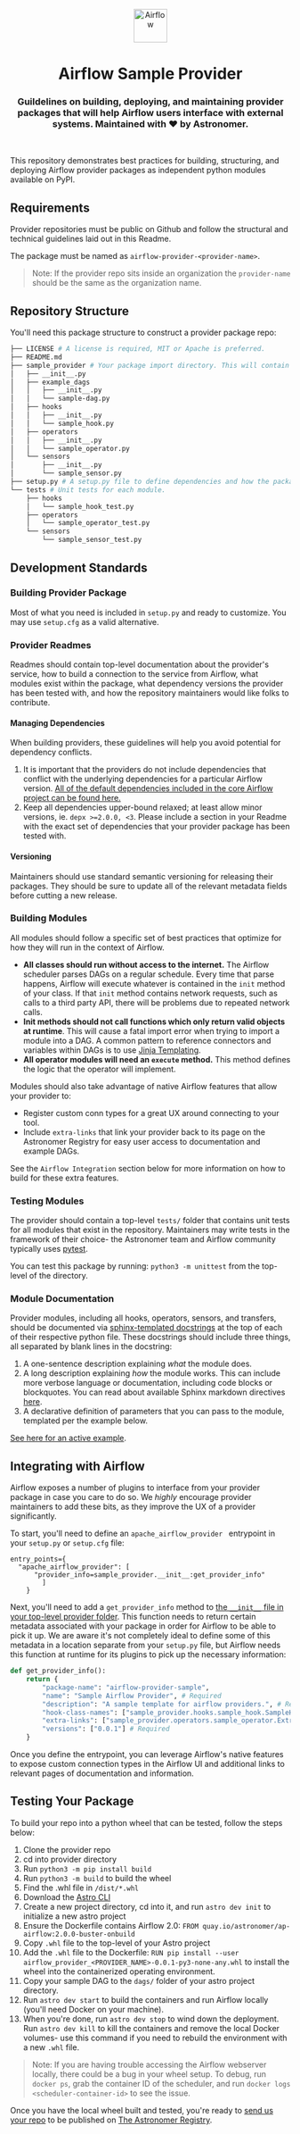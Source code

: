 <p align="center">
  <a href="https://www.airflow.apache.org">
    <img alt="Airflow" src="https://cwiki.apache.org/confluence/download/attachments/145723561/airflow_transparent.png?api=v2" width="60" />
  </a>
</p>
<h1 align="center">
  Airflow Sample Provider
</h1>
  <h3 align="center">
  Guildelines on building, deploying, and maintaining provider packages that will help Airflow users interface with external systems. Maintained with ❤️ by Astronomer.
</h3>

<br/>

This repository demonstrates best practices for building, structuring, and deploying Airflow provider packages as independent python modules available on PyPI.

## Requirements

Provider repositories must be public on Github and follow the structural and technical guidelines laid out in this Readme.

The package must be named as `airflow-provider-<provider-name>`.

> Note: If the provider repo sits inside an organization the `provider-name` should be the same as the organization name.

## Repository Structure

You'll need this package structure to construct a provider package repo:

```bash
├── LICENSE # A license is required, MIT or Apache is preferred.
├── README.md
├── sample_provider # Your package import directory. This will contain all Airflow modules and example DAGs.
│   ├── __init__.py
│   ├── example_dags
│   │   ├── __init__.py
│   │   └── sample-dag.py
│   ├── hooks
│   │   ├── __init__.py
│   │   └── sample_hook.py
│   ├── operators
│   │   ├── __init__.py
│   │   └── sample_operator.py
│   └── sensors
│       ├── __init__.py
│       └── sample_sensor.py
├── setup.py # A setup.py file to define dependencies and how the package is built and shipped. If you'd like to use setup.cfg, that is fine as well.
└── tests # Unit tests for each module.
    ├── hooks
    │   └── sample_hook_test.py
    ├── operators
    │   └── sample_operator_test.py
    └── sensors
        └── sample_sensor_test.py
```


## Development Standards

### Building Provider Package

Most of what you need is included in `setup.py` and ready to customize. You may use `setup.cfg` as a valid alternative.

### Provider Readmes

Readmes should contain top-level documentation about the provider's service, how to build a connection to the service from Airflow, what modules exist within the package, what dependency versions the provider has been tested with, and how the repository maintainers would like folks to contribute.

#### Managing Dependencies

When building providers, these guidelines will help you avoid potential for dependency conflicts.

1. It is important that the providers do not include dependencies that conflict with the underlying dependencies for a particular Airflow version. [All of the default dependencies included in the core Airflow project can be found here.](https://github.com/apache/airflow/blob/master/setup.py#L705)
2. Keep all dependencies upper-bound relaxed; at least allow minor versions, ie. `depx >=2.0.0, <3`. Please include a section in your Readme with the exact set of dependencies that your provider package has been tested with.

#### Versioning

Maintainers should use standard semantic versioning for releasing their packages. They should be sure to update all of the relevant metadata fields before cutting a new release.

### Building Modules

All modules should follow a specific set of best practices that optimize for how they will run in the context of Airflow.
- **All classes should run without access to the internet.** The Airflow scheduler parses DAGs on a regular schedule. Every time that parse happens, Airflow will execute whatever is contained in the `init` method of your class. If that `init` method contains network requests, such as calls to a third party API, there will be problems due to repeated network calls.
- **Init methods should not call functions which only return valid objects at runtime**. This will cause a fatal import error when trying to import a module into a DAG. A common pattern to reference connectors and variables within DAGs is to use [Jinja Templating](https://airflow.apache.org/docs/apache-airflow/stable/concepts.html#jinja-templating).
- **All operator modules will need an `execute` method.** This method defines the logic that the operator will implement.

Modules should also take advantage of native Airflow features that allow your provider to:
- Register custom conn types for a great UX around connecting to your tool.
- Include `extra-links` that link your provider back to its page on the Astronomer Registry for easy user access to documentation and example DAGs.

See the `Airflow Integration` section below for more information on how to build for these extra features.

### Testing Modules

The provider should contain a top-level `tests/` folder that contains unit tests for all modules that exist in the repository. Maintainers may write tests in the framework of their choice- the Astronomer team and Airflow community typically uses [pytest](https://docs.pytest.org/en/stable/).

You can test this package by running: `python3 -m unittest` from the top-level of the directory.

### Module Documentation

Provider modules, including all hooks, operators, sensors, and transfers, should be documented via [sphinx-templated docstrings](https://pythonhosted.org/an_example_pypi_project/sphinx.html) at the top of each of their respective python file. These docstrings should include three things, all separated by blank lines in the docstring:
1. A one-sentence description explaining *what* the module does.
2. A long description explaining *how* the module works. This can include more verbose language or documentation, including code blocks or blockquotes. You can read about available Sphinx markdown directives [here](https://www.sphinx-doc.org/en/master/usage/restructuredtext/directives.html#directive-code-block).
3. A declarative definition of parameters that you can pass to the module, templated per the example below.

[See here for an active example](https://github.com/astronomer/airflow-sample_provider/blob/main/modules/operators/sample_operator.py#L11).

## Integrating with Airflow

Airflow exposes a number of plugins to interface from your provider package in case you care to do so. We *highly* encourage provider maintainers to add these bits, as they improve the UX of a provider significantly.

To start, you'll need to define an `apache_airflow_provider ` entrypoint in your `setup.py` or `setup.cfg` file:

```    
entry_points={
  "apache_airflow_provider": [
      "provider_info=sample_provider.__init__:get_provider_info"
        ]
    }
```

Next, you'll need to add a `get_provider_info` method to [the `__init__` file in your top-level provider folder](./sample_provider/__init__.py). This function needs to return certain metadata associated with your package in order for Airflow to be able to pick it up. We are aware it's not completely ideal to define some of this metadata in a location separate from your `setup.py` file, but Airflow needs this function at runtime for its plugins to pick up the necessary information:

```python
def get_provider_info():
    return {
        "package-name": "airflow-provider-sample",
        "name": "Sample Airflow Provider", # Required
        "description": "A sample template for airflow providers.", # Required
        "hook-class-names": ["sample_provider.hooks.sample_hook.SampleHook"],
        "extra-links": ["sample_provider.operators.sample_operator.ExtraLink"]
        "versions": ["0.0.1"] # Required
    }
```

Once you define the entrypoint, you can leverage Airflow's native features to expose custom connection types in the Airflow UI and additional links to relevant pages of documentation and information.

## Testing Your Package

To build your repo into a python wheel that can be tested, follow the steps below:

1. Clone the provider repo
2. cd into provider directory
3. Run `python3 -m pip install build`
4. Run `python3 -m build` to build the wheel
5. Find the .whl file in `/dist/*.whl`
6. Download the [Astro CLI](https://github.com/astronomer/astro-cli)
7. Create a new project directory, cd into it, and run `astro dev init` to initialize a new astro project
8. Ensure the Dockerfile contains Airflow 2.0: `FROM quay.io/astronomer/ap-airflow:2.0.0-buster-onbuild`
9. Copy `.whl` file to the top-level of your Astro project
10. Add the `.whl` file to the Dockerfile: `RUN pip install --user airflow_provider_<PROVIDER_NAME>-0.0.1-py3-none-any.whl` to install the wheel into the containerized operating environment.
11. Copy your sample DAG to the `dags/` folder of your astro project directory.
12. Run `astro dev start` to build the containers and run Airflow locally (you'll need Docker on your machine).
13. When you're done, run `astro dev stop` to wind down the deployment. Run `astro dev kill` to kill the containers and remove the local Docker volumes- use this command if you need to rebuild the environment with a new `.whl` file.

> Note: If you are having trouble accessing the Airflow webserver locally, there could be a bug in your wheel setup. To debug, run `docker ps`, grab the container ID of the scheduler, and run `docker logs <scheduler-container-id>` to see the issue.

Once you have the local wheel built and tested, you're ready to [send us your repo](https://registry.astronomer.io/publish-rovider) to be published on [The Astronomer Registry](https://registry.astronomer.io).

